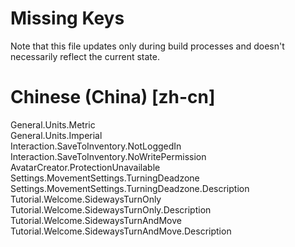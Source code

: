 # Missing Keys
Note that this file updates only during build processes and doesn't necessarily reflect the current state.

# Chinese (China) [zh-cn]
General.Units.Metric  
General.Units.Imperial  
Interaction.SaveToInventory.NotLoggedIn  
Interaction.SaveToInventory.NoWritePermission  
AvatarCreator.ProtectionUnavailable  
Settings.MovementSettings.TurningDeadzone  
Settings.MovementSettings.TurningDeadzone.Description  
Tutorial.Welcome.SidewaysTurnOnly  
Tutorial.Welcome.SidewaysTurnOnly.Description  
Tutorial.Welcome.SidewaysTurnAndMove  
Tutorial.Welcome.SidewaysTurnAndMove.Description  

